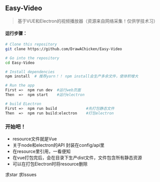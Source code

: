 ## Easy-Video
> 基于VUE和Electron的视频播放器（资源来自网络采集！仅供学技术习）

#### 运行步骤：
```sh
# Clone this repository
git clone https://github.com/DrawAChicken/Easy-Video

# Go into the repository
cd Easy-Video

# Install dependencies
npm install  # 推荐yarn！！ npm install会生产多余文件，使体积增大

# Run the app
First =>  npm run dev  #运行web页面
Then  =>  npm start    #运行electron

# build ELectron
First =>  npm run build             #先打包静态文件
Then  =>  npm run build:electron    #打包electron
```
### 开始吧！
- resource文件就是Vue  
- 关于node和electron的API 封装在config/api里   
- 在resource里引用，一看便知  
- 在vue打包完后，会在目录下生产dist文件，文件包含所有静态资源  
- 可以在打包Electron时将resource删除

求star 求Issues